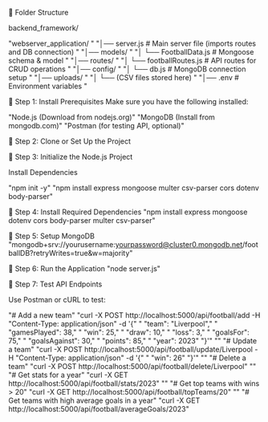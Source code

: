 

📂 Folder Structure

backend_framework/ 

"webserver_application/ "
"│── server.js                # Main server file (imports routes and DB connection) "
"│── models/ "
"│   └── FootballData.js      # Mongoose schema & model "
"│── routes/ "
"│   └── footballRoutes.js    # API routes for CRUD operations "
"│── config/ "
"│   └── db.js                # MongoDB connection setup "
"│── uploads/ "
"│   └── (CSV files stored here) "
"│── .env                     # Environment variables  "


📌 Step 1: Install Prerequisites
Make sure you have the following installed:

"Node.js (Download from nodejs.org)"
"MongoDB (Install from mongodb.com)"
"Postman (for testing API, optional)"


📌 Step 2: Clone or Set Up the Project

📌 Step 3: Initialize the Node.js Project

Install Dependencies

"npm init -y"
"npm install express mongoose multer csv-parser cors dotenv body-parser"

📌 Step 4: Install Required Dependencies
"npm install express mongoose dotenv cors body-parser multer csv-parser"

📌 Step 5: Setup MongoDB
"mongodb+srv://yourusername:yourpassword@cluster0.mongodb.net/footballDB?retryWrites=true&w=majority"

📌 Step 6: Run the Application
"node server.js"

📌 Step 7: Test API Endpoints

Use Postman or cURL to test:

"# Add a new team"
"curl -X POST http://localhost:5000/api/football/add -H "Content-Type: application/json" -d '{"
"    "team": "Liverpool","
"    "gamesPlayed": 38,"
"    "win": 25,"
"    "draw": 10,"
"    "loss": 3,"
"    "goalsFor": 75,"
"    "goalsAgainst": 30,"
"    "points": 85,"
"    "year": 2023"
"}'"
""
"# Update a team"
"curl -X POST http://localhost:5000/api/football/update/Liverpool -H "Content-Type: application/json" -d '{"
"    "win": 26"
"}'"
""
"# Delete a team"
"curl -X POST http://localhost:5000/api/football/delete/Liverpool"
""
"# Get stats for a year"
"curl -X GET http://localhost:5000/api/football/stats/2023"
""
"# Get top teams with wins > 20"
"curl -X GET http://localhost:5000/api/football/topTeams/20"
""
"# Get teams with high average goals in a year"
"curl -X GET http://localhost:5000/api/football/averageGoals/2023"

